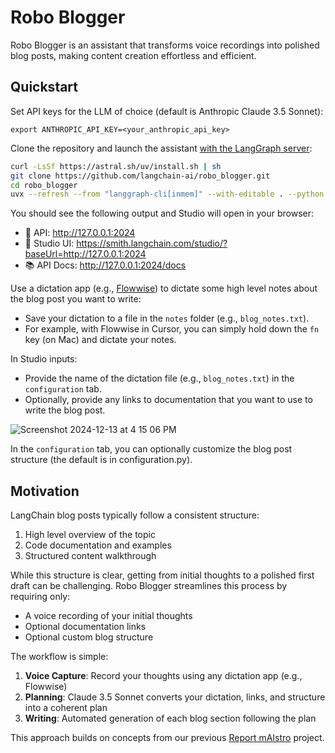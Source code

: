 # Robo Blogger

Robo Blogger is an assistant that transforms voice recordings into polished blog posts, making content creation effortless and efficient.

## Quickstart

Set API keys for the LLM of choice (default is Anthropic Claude 3.5 Sonnet):
```
export ANTHROPIC_API_KEY=<your_anthropic_api_key>
```

Clone the repository and launch the assistant [with the LangGraph server](https://langchain-ai.github.io/langgraph/cloud/reference/cli/#dev):
```bash
curl -LsSf https://astral.sh/uv/install.sh | sh
git clone https://github.com/langchain-ai/robo_blogger.git
cd robo_blogger
uvx --refresh --from "langgraph-cli[inmem]" --with-editable . --python 3.11 langgraph dev
```

You should see the following output and Studio will open in your browser:

- 🚀 API: http://127.0.0.1:2024
- 🎨 Studio UI: https://smith.langchain.com/studio/?baseUrl=http://127.0.0.1:2024
- 📚 API Docs: http://127.0.0.1:2024/docs

Use a dictation app (e.g., [Flowwise](https://www.flowvoice.ai/)) to dictate some high level notes about the blog post you want to write:

* Save your dictation to a file in the `notes` folder (e.g., `blog_notes.txt`). 
* For example, with Flowwise in Cursor, you can simply hold down the `fn` key (on Mac) and dictate your notes.

In Studio inputs: 
* Provide the name of the dictation file (e.g., `blog_notes.txt`) in the `configuration` tab.
* Optionally, provide any links to documentation that you want to use to write the blog post.

![Screenshot 2024-12-13 at 4 15 06 PM](https://github.com/user-attachments/assets/db32bce7-9784-4315-8a41-c2d89abff6f2)

In the `configuration` tab, you can optionally customize the blog post structure (the default is in configuration.py).

## Motivation

LangChain blog posts typically follow a consistent structure:

1. High level overview of the topic
2. Code documentation and examples
3. Structured content walkthrough

While this structure is clear, getting from initial thoughts to a polished first draft can be challenging. Robo Blogger streamlines this process by requiring only:
- A voice recording of your initial thoughts
- Optional documentation links
- Optional custom blog structure

The workflow is simple:
1. **Voice Capture**: Record your thoughts using any dictation app (e.g., Flowwise)
2. **Planning**: Claude 3.5 Sonnet converts your dictation, links, and structure into a coherent plan
3. **Writing**: Automated generation of each blog section following the plan

This approach builds on concepts from our previous [Report mAIstro](https://github.com/langchain-ai/report-mAIstro) project.
